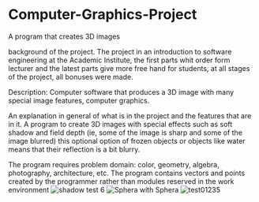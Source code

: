 # Computer-Graphics-Project
A program that creates 3D images

background of the project. The project in an introduction to software engineering at the Academic Institute, the first parts whit order form lecturer and the latest parts give more free hand for students, at all stages of the project, all bonuses were made.

Description: Computer software that produces a 3D image with many special image features, computer graphics.

An explanation in general of what is in the project and the features that are in it. A program to create 3D images with special effects such as soft shadow and field depth (ie, some of the image is sharp and some of the image blurred) this optional option of frozen objects or objects like water means that their reflection is a bit blurry.

The program requires problem domain: color, geometry, algebra, photography, architecture, etc. The program contains vectors and points created by the programmer rather than modules reserved in the work environment
![shadow test 6](https://user-images.githubusercontent.com/46029313/179388623-2b52e63a-6f1e-42bc-b086-844fb3b0e1f0.jpg)
![Sphera with Sphera](https://user-images.githubusercontent.com/46029313/179388645-a09ad404-a172-4767-9721-907c5a97f568.jpg)
![test01235](https://user-images.githubusercontent.com/46029313/179388655-32c68e94-41d3-42c7-8dd1-8f3ecfe62d37.jpg)
